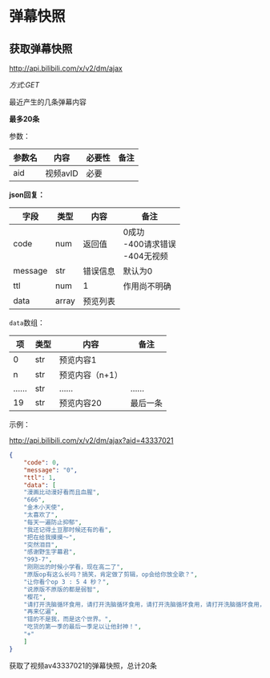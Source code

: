 # 弹幕快照

## 获取弹幕快照

http://api.bilibili.com/x/v2/dm/ajax

*方式:GET*

最近产生的几条弹幕内容

**最多20条**

参数：

| 参数名 | 内容     | 必要性 | 备注 |
| ------ | -------- | ------ | ---- |
| aid    | 视频avID | 必要   |      |

**json回复：**

| 字段    | 类型  | 内容     | 备注                                    |
| ------- | ----- | -------- | --------------------------------------- |
| code    | num   | 返回值   | 0成功<br />-400请求错误<br />-404无视频 |
| message | str   | 错误信息 | 默认为0                                 |
| ttl     | num   | 1        | 作用尚不明确                            |
| data    | array | 预览列表 |                                         |

`data`数组：

| 项   | 类型 | 内容            | 备注     |
| ---- | ---- | --------------- | -------- |
| 0    | str  | 预览内容1       |          |
| n    | str  | 预览内容（n+1） |          |
| ……   | str  | ……              | ……       |
| 19   | str  | 预览内容20      | 最后一条 |

示例：

http://api.bilibili.com/x/v2/dm/ajax?aid=43337021

```json
{
	"code": 0,
	"message": "0",
	"ttl": 1,
    "data": [
	"漫画比动漫好看而且血腥", 
	"666", 
	"金木小天使",
	"太喜欢了", 
	"每天一遍防止抑郁",
	"我还记得土豆那时候还有的看",
	"把在给我摸摸～",
	"突然泪目",
	"感谢野生字幕君",
	"993-7",
	"刚刚出的时候小学看，现在高二了",
	"原版op有这么长吗？搞笑，肯定做了剪辑，op会给你放全歌？",
	"让你看个op 3 : 5 4 秒？",
	"说原版不原版的都是弱智",
	"樱花",
	"请打开洗脑循环食用，请打开洗脑循环食用，请打开洗脑循环食用，请打开洗脑循环食用，请打开洗脑循环食用，",
	"再来亿遍", 
	"错的不是我，而是这个世界。",
	"吃货的第一季的最后一季足以让他封神！", 
	"+"
    ]
}
```

获取了视频av43337021的弹幕快照，总计20条

